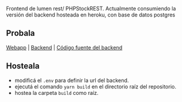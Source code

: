 Frontend de lumen rest/ PHPStockREST.
Actualmente consumiendo la versión del backend hosteada en heroku, con base de datos postgres

## Probala
[Webapp](https://vagus-art.github.io/chakra-stock/) |
[Backend](https://chakra-stock.herokuapp.com/) | [Código fuente del backend](https://github.com/Vagus-art/lumen-rest)

## Hosteala

- modificá el `.env` para definir la url del backend.
- ejecutá el comando `yarn build` en el directorio raíz del repositorio.
- hostea la carpeta `build` como raíz.
